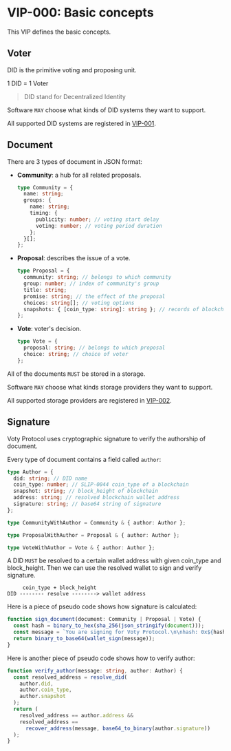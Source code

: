 # VIP-000: Basic concepts

This VIP defines the basic concepts.

## Voter

DID is the primitive voting and proposing unit.

1 DID = 1 Voter

> DID stand for Decentralized Identity

Software `MAY` choose what kinds of DID systems they want to support.

All supported DID systems are registered in [VIP-001](/vips/VIP-001.md).

## Document

There are 3 types of document in JSON format:

- **Community**: a hub for all related proposals.

  ```ts
  type Community = {
    name: string;
    groups: {
      name: string;
      timing: {
        publicity: number; // voting start delay
        voting: number; // voting period duration
      };
    }[];
  };
  ```

- **Proposal**: describes the issue of a vote.

  ```ts
  type Proposal = {
    community: string; // belongs to which community
    group: number; // index of community's group
    title: string;
    promise: string; // the effect of the proposal
    choices: string[]; // voting options
    snapshots: { [coin_type: string]: string }; // records of blockchains' height
  };
  ```

- **Vote**: voter's decision.

  ```ts
  type Vote = {
    proposal: string; // belongs to which proposal
    choice: string; // choice of voter
  };
  ```

All of the documents `MUST` be stored in a storage.

Software `MAY` choose what kinds storage providers they want to support.

All supported storage providers are registered in [VIP-002](/vips/VIP-002.md).

## Signature

Voty Protocol uses cryptographic signature to verify the authorship of document.

Every type of document contains a field called `author`:

```ts
type Author = {
  did: string; // DID name
  coin_type: number; // SLIP-0044 coin_type of a blockchain
  snapshot: string; // block_height of blockchain
  address: string; // resolved blockchain wallet address
  signature: string; // base64 string of signature
};

type CommunityWithAuthor = Community & { author: Author };

type ProposalWithAuthor = Proposal & { author: Author };

type VoteWithAuthor = Vote & { author: Author };
```

A DID `MUST` be resolved to a certain wallet address with given coin_type and block_height. Then we can use the resolved wallet to sign and verify signature.

```
     coin_type + block_height
DID -------- resolve --------> wallet address
```

Here is a piece of pseudo code shows how signature is calculated:

```ts
function sign_document(document: Community | Proposal | Vote) {
  const hash = binary_to_hex(sha_256(json_stringify(document)));
  const message = `You are signing for Voty Protocol.\n\nhash: 0x${hash}`;
  return binary_to_base64(wallet_sign(message));
}
```

Here is another piece of pseudo code shows how to verify author:

```ts
function verify_author(message: string, author: Author) {
  const resolved_address = resolve_did(
    author.did,
    author.coin_type,
    author.snapshot
  );
  return (
    resolved_address == author.address &&
    resolved_address ==
      recover_address(message, base64_to_binary(author.signature))
  );
}
```

